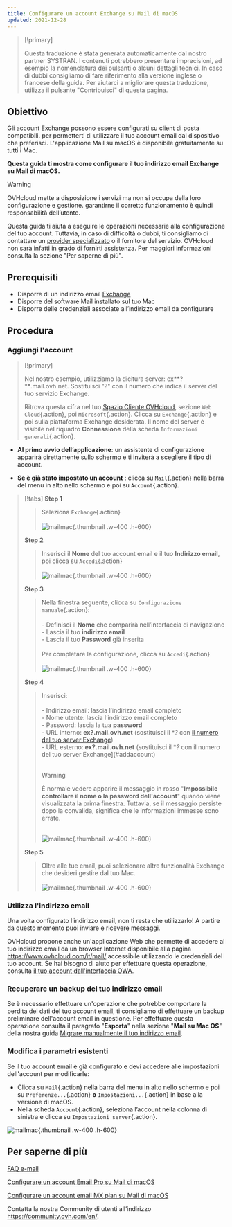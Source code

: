 ```yaml
---
title: Configurare un account Exchange su Mail di macOS 
updated: 2021-12-28
---
```


<style>
.w-400 {
max-width:400px !important;
}
.h-600 {
max-height:600px !important;
}
</style>

> [!primary]
>
> Questa traduzione è stata generata automaticamente dal nostro partner SYSTRAN. I contenuti potrebbero presentare imprecisioni, ad esempio la nomenclatura dei pulsanti o alcuni dettagli tecnici. In caso di dubbi consigliamo di fare riferimento alla versione inglese o francese della guida. Per aiutarci a migliorare questa traduzione, utilizza il pulsante "Contribuisci" di questa pagina.
>

## Obiettivo

Gli account Exchange possono essere configurati su client di posta compatibili. per permetterti di utilizzare il tuo account email dal dispositivo che preferisci. L'applicazione Mail su macOS è disponibile gratuitamente su tutti i Mac.

**Questa guida ti mostra come configurare il tuo indirizzo email Exchange su Mail di macOS.**

> [!warning]
>
> OVHcloud mette a disposizione i servizi ma non si occupa della loro configurazione e gestione. garantirne il corretto funzionamento è quindi responsabilità dell’utente.
>
> Questa guida ti aiuta a eseguire le operazioni necessarie alla configurazione del tuo account. Tuttavia, in caso di difficoltà o dubbi, ti consigliamo di contattare un [provider specializzato](/links/partner) o il fornitore del servizio. OVHcloud non sarà infatti in grado di fornirti assistenza. Per maggiori informazioni consulta la sezione "Per saperne di più".
>

## Prerequisiti

- Disporre di un indirizzo email [Exchange](links/web/emails-hosted-exchange)
- Disporre del software Mail installato sul tuo Mac
- Disporre delle credenziali associate all’indirizzo email da configurare

## Procedura

### Aggiungi l'account <a name="addaccount"></a>

> [!primary]
>
> Nel nostro esempio, utilizziamo la dicitura server: ex**?**.mail.ovh.net. Sostituisci "?" con il numero che indica il server del tuo servizio Exchange.
>
> Ritrova questa cifra nel tuo [Spazio Cliente OVHcloud](links/manager), sezione `Web Cloud`{.action}, poi `Microsoft`{.action}.
> Clicca su `Exchange`{.action} e poi sulla piattaforma Exchange desiderata. Il nome del server è visibile nel riquadro **Connessione** della scheda `Informazioni generali`{.action}.
>

- **Al primo avvio dell’applicazione**: un assistente di configurazione apparirà direttamente sullo schermo e ti inviterà a scegliere il tipo di account.

- **Se è già stato impostato un account** : clicca su `Mail`{.action} nella barra del menu in alto nello schermo e poi su `Account`{.action}.

> [!tabs]
> **Step 1**
>> Seleziona `Exchange`{.action}<br><br>
>> ![mailmac](images/mail-mac-exchange01.png){.thumbnail .w-400 .h-600}
>>
> **Step 2**
>> Inserisci il **Nome** del tuo account email e il tuo **Indirizzo email**, poi clicca su `Accedi`{.action} <br><br>
>> ![mailmac](images/mail-mac-exchange02.png){.thumbnail .w-400 .h-600}
>>
> **Step 3**
>> Nella finestra seguente, clicca su `Configurazione manuale`{.action}: <br><br>- Definisci il **Nome** che comparirà nell’interfaccia di navigazione <br>- Lascia il tuo **indirizzo email**<br>- Lascia il tuo **Password** già inserita <br><br>Per completare la configurazione, clicca su `Accedi`{.action} <br><br>
>> ![mailmac](images/mail-mac-exchange03.png){.thumbnail .w-400 .h-600}
>>
> **Step 4**
>> Inserisci: <br><br>- Indirizzo email: lascia l’indirizzo email completo<br>- Nome utente: lascia l’indirizzo email completo <br>- Password: lascia la tua **password**<br> - URL interno: **ex?.mail.ovh.net** (sostituisci il **?* con [il numero del tuo server Exchange](#addaccount))<br>- URL esterno: **ex?.mail.ovh.net** (sostituisci il **?* con il numero del tuo server Exchange](#addaccount)<br><br>
>>
>> > [!warning]
>> >
>> > È normale vedere apparire il messaggio in rosso "**Impossibile controllare il nome o la password dell'account**" quando viene visualizzata la prima finestra. Tuttavia, se il messaggio persiste dopo la convalida, significa che le informazioni immesse sono errate.<br><br>
>>
>> ![mailmac](images/mail-mac-exchange04.png){.thumbnail .w-400 .h-600}
>>
> **Step 5**
>> Oltre alle tue email, puoi selezionare altre funzionalità Exchange che desideri gestire dal tuo Mac. <br><br>![mailmac](images/mail-mac-exchange05.png){.thumbnail .w-400 .h-600}

### Utilizza l'indirizzo email

Una volta configurato l’indirizzo email, non ti resta che utilizzarlo! A partire da questo momento puoi inviare e ricevere messaggi.

OVHcloud propone anche un'applicazione Web che permette di accedere al tuo indirizzo email da un browser Internet disponibile alla pagina <https://www.ovhcloud.com/it/mail/> accessibile utilizzando le credenziali del tuo account. Se hai bisogno di aiuto per effettuare questa operazione, consulta [il tuo account dall'interfaccia OWA](/pages/web_cloud/email_and_collaborative_solutions/using_the_outlook_web_app_webmail/email_owa).

### Recuperare un backup del tuo indirizzo email

Se è necessario effettuare un'operazione che potrebbe comportare la perdita dei dati del tuo account email, ti consigliamo di effettuare un backup preliminare dell'account email in questione. Per effettuare questa operazione consulta il paragrafo "**Esporta**" nella sezione "**Mail su Mac OS**" della nostra guida [Migrare manualmente il tuo indirizzo email](/pages/web_cloud/email_and_collaborative_solutions/migrating/manual_email_migration#esportare).

### Modifica i parametri esistenti

Se il tuo account email è già configurato e devi accedere alle impostazioni dell'account per modificarle:

- Clicca su `Mail`{.action} nella barra del menu in alto nello schermo e poi su `Preferenze...`{.action} **o** `Impostazioni...`{.action} in base alla versione di macOS.
- Nella scheda `Account`{.action}, seleziona l’account nella colonna di sinistra e clicca su `Impostazioni server`{.action}.

![mailmac](images/mail-mac-exchange06.png){.thumbnail .w-400 .h-600}

## Per saperne di più

[FAQ e-mail](/pages/web_cloud/email_and_collaborative_solutions/mx_plan/faq-emails)

[Configurare un account Email Pro su Mail di macOS](/pages/web_cloud/email_and_collaborative_solutions/email_pro/how_to_configure_mail_macos)

[Configurare un account email MX plan su Mail di macOS](/pages/web_cloud/email_and_collaborative_solutions/mx_plan/how_to_configure_mail_macos)

Contatta la nostra Community di utenti all’indirizzo <https://community.ovh.com/en/>.
